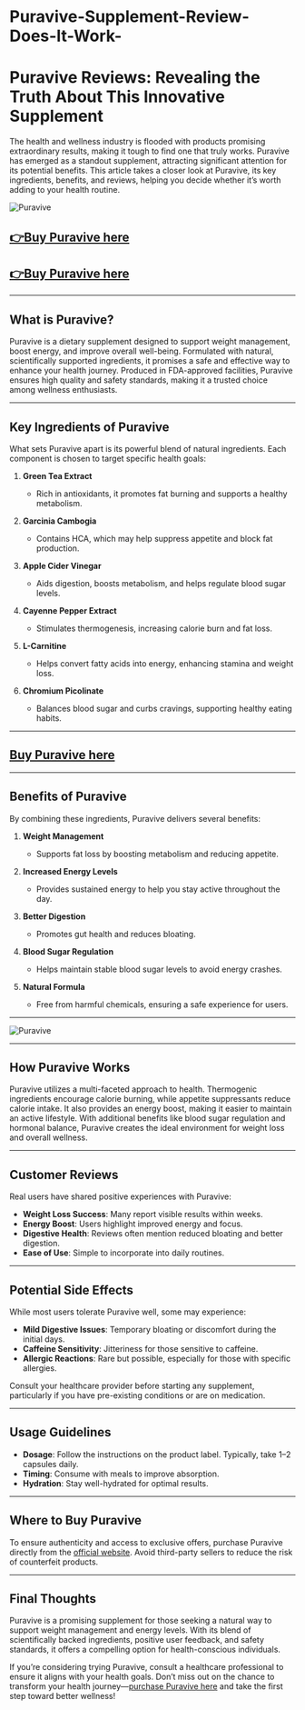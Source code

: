 # Puravive-Supplement-Review-Does-It-Work-


# Puravive Reviews: Revealing the Truth About This Innovative Supplement  

The health and wellness industry is flooded with products promising extraordinary results, making it tough to find one that truly works. Puravive has emerged as a standout supplement, attracting significant attention for its potential benefits. This article takes a closer look at Puravive, its key ingredients, benefits, and reviews, helping you decide whether it’s worth adding to your health routine.  

![Puravive](https://github.com/user-attachments/assets/9e779f6e-3908-44ff-b733-e06f65b30477)  

## [👉Buy Puravive here](https://tinyurl.com/bdev4nn2)  
## [👉Buy Puravive here](https://tinyurl.com/bdev4nn2)  

---

## What is Puravive?  

Puravive is a dietary supplement designed to support weight management, boost energy, and improve overall well-being. Formulated with natural, scientifically supported ingredients, it promises a safe and effective way to enhance your health journey. Produced in FDA-approved facilities, Puravive ensures high quality and safety standards, making it a trusted choice among wellness enthusiasts.  

---

## Key Ingredients of Puravive  

What sets Puravive apart is its powerful blend of natural ingredients. Each component is chosen to target specific health goals:  

1. **Green Tea Extract**  
   - Rich in antioxidants, it promotes fat burning and supports a healthy metabolism.  

2. **Garcinia Cambogia**  
   - Contains HCA, which may help suppress appetite and block fat production.  

3. **Apple Cider Vinegar**  
   - Aids digestion, boosts metabolism, and helps regulate blood sugar levels.  

4. **Cayenne Pepper Extract**  
   - Stimulates thermogenesis, increasing calorie burn and fat loss.  

5. **L-Carnitine**  
   - Helps convert fatty acids into energy, enhancing stamina and weight loss.  

6. **Chromium Picolinate**  
   - Balances blood sugar and curbs cravings, supporting healthy eating habits.  

---

## [Buy Puravive here](https://tinyurl.com/bdev4nn2)  

---

## Benefits of Puravive  

By combining these ingredients, Puravive delivers several benefits:  

1. **Weight Management**  
   - Supports fat loss by boosting metabolism and reducing appetite.  

2. **Increased Energy Levels**  
   - Provides sustained energy to help you stay active throughout the day.  

3. **Better Digestion**  
   - Promotes gut health and reduces bloating.  

4. **Blood Sugar Regulation**  
   - Helps maintain stable blood sugar levels to avoid energy crashes.  

5. **Natural Formula**  
   - Free from harmful chemicals, ensuring a safe experience for users.  

---

![Puravive](https://github.com/user-attachments/assets/a5db1d0c-dfcf-4274-b189-06d5f644ddbc)  

---

## How Puravive Works  

Puravive utilizes a multi-faceted approach to health. Thermogenic ingredients encourage calorie burning, while appetite suppressants reduce calorie intake. It also provides an energy boost, making it easier to maintain an active lifestyle. With additional benefits like blood sugar regulation and hormonal balance, Puravive creates the ideal environment for weight loss and overall wellness.  

---

## Customer Reviews  

Real users have shared positive experiences with Puravive:  

- **Weight Loss Success**: Many report visible results within weeks.  
- **Energy Boost**: Users highlight improved energy and focus.  
- **Digestive Health**: Reviews often mention reduced bloating and better digestion.  
- **Ease of Use**: Simple to incorporate into daily routines.  

---

## Potential Side Effects  

While most users tolerate Puravive well, some may experience:  

- **Mild Digestive Issues**: Temporary bloating or discomfort during the initial days.  
- **Caffeine Sensitivity**: Jitteriness for those sensitive to caffeine.  
- **Allergic Reactions**: Rare but possible, especially for those with specific allergies.  

Consult your healthcare provider before starting any supplement, particularly if you have pre-existing conditions or are on medication.  

---

## Usage Guidelines  

- **Dosage**: Follow the instructions on the product label. Typically, take 1–2 capsules daily.  
- **Timing**: Consume with meals to improve absorption.  
- **Hydration**: Stay well-hydrated for optimal results.  

---

## Where to Buy Puravive  

To ensure authenticity and access to exclusive offers, purchase Puravive directly from the [official website](https://tinyurl.com/bdev4nn2). Avoid third-party sellers to reduce the risk of counterfeit products.  

---

## Final Thoughts  

Puravive is a promising supplement for those seeking a natural way to support weight management and energy levels. With its blend of scientifically backed ingredients, positive user feedback, and safety standards, it offers a compelling option for health-conscious individuals.  

If you’re considering trying Puravive, consult a healthcare professional to ensure it aligns with your health goals. Don’t miss out on the chance to transform your health journey—[purchase Puravive here](https://tinyurl.com/bdev4nn2) and take the first step toward better wellness!  


